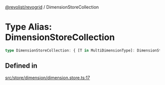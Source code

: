 [@revolist/revogrid](README.md) / DimensionStoreCollection

# Type Alias: DimensionStoreCollection

```ts
type DimensionStoreCollection: { [T in MultiDimensionType]: DimensionStore };
```

## Defined in

[src/store/dimension/dimension.store.ts:17](https://github.com/revolist/revogrid/blob/e9570f9d5c0f862a9433b930661de46c89a93bd7/src/store/dimension/dimension.store.ts#L17)
